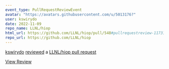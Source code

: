 ```yaml
---
event_type: PullRequestReviewEvent
avatar: "https://avatars.githubusercontent.com/u/5013176?"
user: kswirydo
date: 2022-11-09
repo_name: LLNL/hiop
html_url: https://github.com/LLNL/hiop/pull/548#pullrequestreview-1173193798
repo_url: https://github.com/LLNL/hiop
---
```


<a href='https://github.com/kswirydo' target='_blank'>kswirydo</a> <a href='https://github.com/LLNL/hiop/pull/548#pullrequestreview-1173193798' target='_blank'>reviewed</a> a <a href='https://github.com/LLNL/hiop/pull/548' target='_blank'>LLNL/hiop pull request</a>

<small></small>

<a href='https://github.com/LLNL/hiop/pull/548#pullrequestreview-1173193798' target='_blank'>View Review</a>